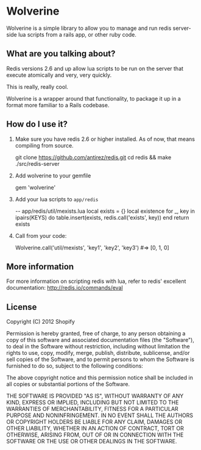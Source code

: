 # Wolverine

Wolverine is a simple library to allow you to manage and run redis server-side lua scripts from a rails app, or other ruby code.

## What are you talking about?

Redis versions 2.6 and up allow lua scripts to be run on the server that execute atomically and very, very quickly.

This is really, really cool.

Wolverine is a wrapper around that functionality, to package it up in a format more familiar to a Rails codebase.

## How do I use it?

1) Make sure you have redis 2.6 or higher installed. As of now, that means compiling from source.

    git clone https://github.com/antirez/redis.git
    cd redis && make
    ./src/redis-server

2) Add wolverine to your gemfile

    gem 'wolverine'

3) Add your lua scripts to `app/redis`

    -- app/redis/util/mexists.lua
    local exists = {}
    local existence
    for _, key in ipairs(KEYS) do
      table.insert(exists, redis.call('exists', key))
    end
    return exists

4) Call from your code:

    Wolverine.call('util/mexists', 'key1', 'key2', 'key3') #=> [0, 1, 0]

## More information

For more information on scripting redis with lua, refer to redis' excellent documentation: http://redis.io/commands/eval

## License

Copyright (C) 2012 Shopify

Permission is hereby granted, free of charge, to any person obtaining a copy of this software and associated documentation files (the "Software"), to deal in the Software without restriction, including without limitation the rights to use, copy, modify, merge, publish, distribute, sublicense, and/or sell copies of the Software, and to permit persons to whom the Software is furnished to do so, subject to the following conditions:

The above copyright notice and this permission notice shall be included in all copies or substantial portions of the Software.

THE SOFTWARE IS PROVIDED "AS IS", WITHOUT WARRANTY OF ANY KIND, EXPRESS OR IMPLIED, INCLUDING BUT NOT LIMITED TO THE WARRANTIES OF MERCHANTABILITY, FITNESS FOR A PARTICULAR PURPOSE AND NONINFRINGEMENT. IN NO EVENT SHALL THE AUTHORS OR COPYRIGHT HOLDERS BE LIABLE FOR ANY CLAIM, DAMAGES OR OTHER LIABILITY, WHETHER IN AN ACTION OF CONTRACT, TORT OR OTHERWISE, ARISING FROM, OUT OF OR IN CONNECTION WITH THE SOFTWARE OR THE USE OR OTHER DEALINGS IN THE SOFTWARE.

